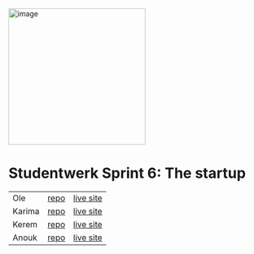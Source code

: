 <img width="269" alt="image" src="https://github.com/user-attachments/assets/674feda3-fbd8-4da3-93d5-fea07251b454" />

# Studentwerk Sprint 6: The startup
|  |  |  | 
| :--------------- | :--------------- | :--------------- |
| Ole |	[repo](https://github.com/OFRqq/the-startup-responsive-interactive-website)  |	[live site](https://ofrqq.github.io/the-startup-responsive-interactive-website/) |
| Karima | [repo](https://github.com/Karima002/the-startup-responsive-interactive-website-)  |	[live site](https://karima002.github.io/the-startup-responsive-interactive-website-/) |
| Kerem	| [repo](https://github.com/Keremttc/the-startup-responsive-interactive-website) |	[live site](https://keremttc.github.io/the-startup-responsive-interactive-website/) |
| Anouk |	[repo](https://github.com/AnoukdeRooij24/the-startup-responsive-interactive-website) |	[live site](https://anoukderooij24.github.io/the-startup-responsive-interactive-website/) |

